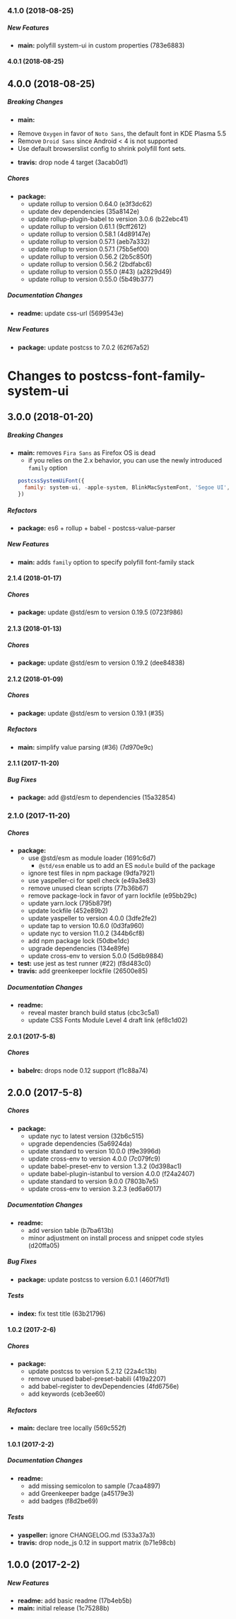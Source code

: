 ### 4.1.0 (2018-08-25)

##### New Features

* **main:**  polyfill system-ui in custom properties (783e6883)

#### 4.0.1 (2018-08-25)

## 4.0.0 (2018-08-25)

##### Breaking Changes

* **main:**
- Remove `Oxygen` in favor of `Noto Sans`, the default font in KDE Plasma 5.5
- Remove `Droid Sans` since Android < 4 is not supported
- Use default browserslist config to shrink polyfill font sets.

* **travis:**  drop node 4 target (3acab0d1)

##### Chores

* **package:**
  *  update rollup to version 0.64.0 (e3f3dc62)
  *  update dev dependencies (35a8142e)
  *  update rollup-plugin-babel to version 3.0.6 (b22ebc41)
  *  update rollup to version 0.61.1 (9cff2612)
  *  update rollup to version 0.58.1 (4d89147e)
  *  update rollup to version 0.57.1 (aeb7a332)
  *  update rollup to version 0.57.1 (75b5ef00)
  *  update rollup to version 0.56.2 (2b5c850f)
  *  update rollup to version 0.56.2 (2bdfabc6)
  *  update rollup to version 0.55.0 (#43) (a2829d49)
  *  update rollup to version 0.55.0 (5b49b377)

##### Documentation Changes

* **readme:**  update css-url (5699543e)

##### New Features

* **package:**  update postcss to 7.0.2 (62f67a52)

# Changes to postcss-font-family-system-ui

## 3.0.0 (2018-01-20)

##### Breaking Changes

* **main:**  removes `Fira Sans` as Firefox OS is dead
  - if you relies on the 2.x behavior, you can use the newly introduced `family` option
  ```js
  postcssSystemUiFont({
    family: system-ui, -apple-system, BlinkMacSystemFont, 'Segoe UI','Roboto','Oxygen', 'Ubuntu', 'Cantarell', 'Fira Sans', 'Droid Sans', 'Helvetica Neue'
  })
  ```
##### Refactors

* **package:**  es6 + rollup + babel - postcss-value-parser

##### New Features

* **main:** adds `family` option to specify polyfill font-family stack

#### 2.1.4 (2018-01-17)

##### Chores

* **package:**  update @std/esm to version 0.19.5 (0723f986)

#### 2.1.3 (2018-01-13)

##### Chores

* **package:**  update @std/esm to version 0.19.2 (dee84838)

#### 2.1.2 (2018-01-09)

##### Chores

* **package:**  update @std/esm to version 0.19.1 (#35)

##### Refactors

* **main:**  simplify value parsing (#36) (7d970e9c)

#### 2.1.1 (2017-11-20)

##### Bug Fixes

* **package:** add @std/esm to dependencies (15a32854)

### 2.1.0 (2017-11-20)

##### Chores

* **package:**
  * use @std/esm as module loader (1691c6d7)
    - `@std/esm` enable us to add an ES `module` build of the package
  * ignore test files in npm package (9dfa7921)
  * use yaspeller-ci for spell check (e49a3e83)
  * remove unused clean scripts (77b36b67)
  * remove package-lock in favor of yarn lockfile (e95bb29c)
  * update yarn.lock (795b879f)
  * update lockfile (452e89b2)
  * update yaspeller to version 4.0.0 (3dfe2fe2)
  * update tap to version 10.6.0 (0d3fa960)
  * update nyc to version 11.0.2 (344b6cf8)
  * add npm package lock (50dbe1dc)
  * upgrade dependencies (134e89fe)
  * update cross-env to version 5.0.0 (5d6b9884)
* **test:** use jest as test runner (#22) (f8d483c0)
* **travis:** add greenkeeper lockfile (26500e85)

##### Documentation Changes

* **readme:**
  * reveal master branch build status (cbc3c5a1)
  * update CSS Fonts Module Level 4 draft link (ef8c1d02)

#### 2.0.1 (2017-5-8)

##### Chores

* **babelrc:** drops node 0.12 support (f1c88a74)

## 2.0.0 (2017-5-8)

##### Chores

* **package:**
  * update nyc to latest version (32b6c515)
  * upgrade dependencies (5a6924da)
  * update standard to version 10.0.0 (f9e3996d)
  * update cross-env to version 4.0.0 (7c079fc9)
  * update babel-preset-env to version 1.3.2 (0d398ac1)
  * update babel-plugin-istanbul to version 4.0.0 (f24a2407)
  * update standard to version 9.0.0 (7803b7e5)
  * update cross-env to version 3.2.3 (ed6a6017)

##### Documentation Changes

* **readme:**
  * add version table (b7ba613b)
  * minor adjustment on install process and snippet code styles (d20ffa05)

##### Bug Fixes

* **package:** update postcss to version 6.0.1 (460f7fd1)

##### Tests

* **index:** fix test title (63b21796)

#### 1.0.2 (2017-2-6)

##### Chores

* **package:**
  * update postcss to version 5.2.12 (22a4c13b)
  * remove unused babel-preset-babili (419a2207)
  * add babel-register to devDependencies (4fd6756e)
  * add keywords (ceb3ee60)

##### Refactors

* **main:** declare tree locally (569c552f)

#### 1.0.1 (2017-2-2)

##### Documentation Changes

* **readme:**
  * add missing semicolon to sample (7caa4897)
  * add Greenkeeper badge (a45179e3)
  * add badges (f8d2be69)

##### Tests

* **yaspeller:** ignore CHANGELOG.md (533a37a3)
* **travis:** drop node_js 0.12 in support matrix (b71e98cb)

## 1.0.0 (2017-2-2)

##### New Features

* **readme:** add basic readme (17b4eb5b)
* **main:** initial release (1c75288b)

